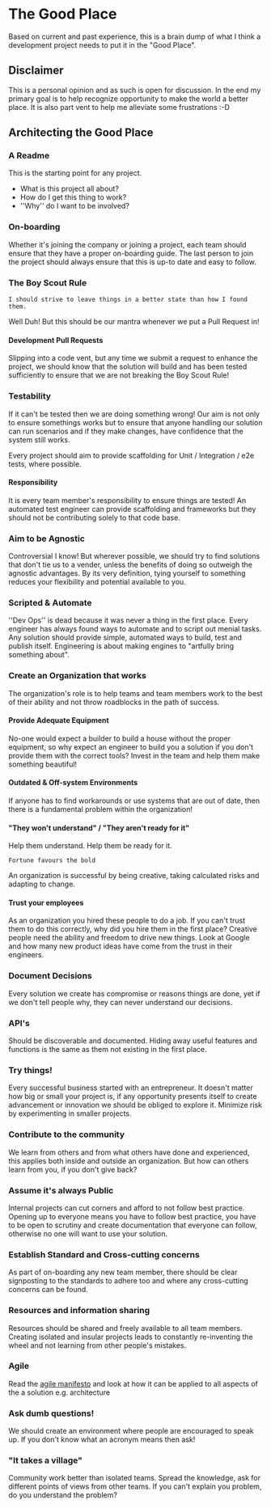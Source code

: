 # The Good Place

Based on current and past experience, this is a brain dump of what I think a development project needs to put it in the "Good Place".

## Disclaimer

This is a personal opinion and as such is open for discussion. In the end my primary goal is to help recognize opportunity to make the world a better place. It is also part vent to help me alleviate some frustrations :-D

## Architecting the Good Place

### A Readme

This is the starting point for any project. 
* What is this project all about? 
* How do I get this thing to work?
* ''Why'' do I want to be involved?

### On-boarding

Whether it's joining the company or joining a project, each team should ensure that they have a proper on-boarding guide. The last person to join the project should always ensure that this is up-to date and easy to follow.

### The Boy Scout Rule

```
I should strive to leave things in a better state than how I found them.
```
Well Duh! But this should be our mantra whenever we put a Pull Request in! 

#### Development Pull Requests

Slipping into a code vent, but any time we submit a request to enhance the project, we should know that the solution will build and has been tested sufficiently to ensure that we are not breaking the Boy Scout Rule!

### Testability

If it can't be tested then we are doing something wrong! Our aim is not only to ensure somethings works but to ensure that anyone handling our solution can run scenarios and if they make changes, have confidence that the system still works.

Every project should aim to provide scaffolding for Unit / Integration / e2e tests, where possible.

#### Responsibility

It is every team member's responsibility to ensure things are tested! An automated test engineer can provide scaffolding and frameworks but they should not be contributing solely to that code base.

### Aim to be Agnostic

Controversial I know! But wherever possible, we should try to find solutions that don't tie us to a vender, unless the benefits of doing so outweigh the agnostic advantages. By its very definition, tying yourself to something reduces your flexibility and potential available to you.

### Scripted & Automate

''Dev Ops'' is dead because it was never a thing in the first place. Every engineer has always found ways to automate and to script out menial tasks.
Any solution should provide simple, automated ways to build, test and publish itself. Engineering is about making engines to "artfully bring something about".

### Create an Organization that works

The organization's role is to help teams and team members work to the best of their ability and not throw roadblocks in the path of success.

#### Provide Adequate Equipment

No-one would expect a builder to build a house without the proper equipment, so why expect an engineer to build you a solution if you don't provide them with the correct tools? Invest in the team and help them make something beautiful!

#### Outdated & Off-system Environments

If anyone has to find workarounds or use systems that are out of date, then there is a fundamental problem within the organization!  

#### "They won't understand" / "They aren't ready for it"

Help them understand. Help them be ready for it.

``` 
Fortune favours the bold
```

An organization is successful by being creative, taking calculated risks and adapting to change.

#### Trust your employees

As an organization you hired these people to do a job. If you can't trust them to do this correctly, why did you hire them in the first place?
Creative people need the ability and freedom to drive new things. Look at Google and how many new product ideas have come from the trust in their engineers.

### Document Decisions

Every solution we create has compromise or reasons things are done, yet if we don't tell people why, they can never understand our decisions.

### API's  

Should be discoverable and documented. Hiding away useful features and functions is the same as them not existing in the first place.

### Try things!

Every successful business started with an entrepreneur. It doesn't matter how big or small your project is, if any opportunity presents itself to create advancement or innovation we should be obliged to explore it. Minimize risk by experimenting in smaller projects.

### Contribute to the community

We learn from others and from what others have done and experienced, this applies both inside and outside an organization. But how can others learn from you, if you don't give back?

### Assume it's always Public

Internal projects can cut corners and afford to not follow best practice. Opening up to everyone means you have to follow best practice, you have to be open to scrutiny and create documentation that everyone can follow, otherwise no one will want to use your solution.

### Establish Standard and Cross-cutting concerns

As part of on-boarding any new team member, there should be clear signposting to the standards to adhere too and where any cross-cutting concerns can be found.

### Resources and information sharing

Resources should be shared and freely available to all team members. Creating isolated and insular projects leads to constantly re-inventing the wheel and not learning from other people's mistakes.

### Agile

Read the [agile manifesto](https://agilemanifesto.org/) and look at how it can be applied to all aspects of the a solution e.g. architecture

### Ask dumb questions! 

We should create an environment where people are encouraged to speak up. If you don't know what an acronym means then ask!

### "It takes a village"

Community work better than isolated teams. Spread the knowledge, ask for different points of views from other teams. If you can't explain you problem, do you understand the problem?